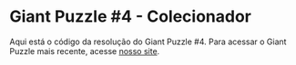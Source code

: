 # Giant Puzzle #4 - Colecionador

Aqui está o código da resolução do Giant Puzzle #4. Para acessar o Giant Puzzle mais recente, acesse [nosso site](gscap.com.br/puzzle).
